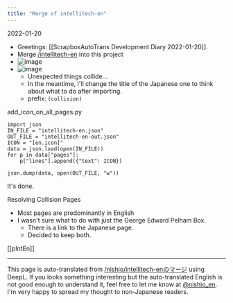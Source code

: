 ```yaml
---
title: "Merge of intellitech-en"
---
```


2022-01-20
- Greetings: [[ScrapboxAutoTrans Development Diary 2022-01-20]].
- Merge [/intellitech-en](https://scrapbox.io/intellitech-en) into this project
- ![image](https://gyazo.com/b07e82d4ba1e17841a60b1cd53a670c6/thumb/1000)
- ![image](https://gyazo.com/92f28c5bf9c53d50ef15ad9d5c6575bc/thumb/1000)
    - Unexpected things collide...
    - In the meantime, I'll change the title of the Japanese one to think about what to do after importing.
    - prefix: `(collision)`

add_icon_on_all_pages.py

```
import json
IN_FILE = "intellitech-en.json"
OUT_FILE = "intellitech-en-out.json"
ICON = "[en.icon]"
data = json.load(open(IN_FILE))
for p in data["pages"]:
    p["lines"].append({"text": ICON})

json.dump(data, open(OUT_FILE, "w"))
```


It's done.

Resolving Collision Pages
- Most pages are predominantly in English
- I wasn't sure what to do with just the George Edward Pelham Box.
    - There is a link to the Japanese page.
    - Decided to keep both.


[[pIntEn]]

---
This page is auto-translated from [/nishio/intellitech-enのマージ](https://scrapbox.io/nishio/intellitech-enのマージ) using DeepL. If you looks something interesting but the auto-translated English is not good enough to understand it, feel free to let me know at [@nishio_en](https://twitter.com/nishio_en). I'm very happy to spread my thought to non-Japanese readers.